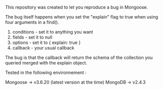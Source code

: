 This repository was created to let you reproduce a bug in Mongoose.

The bug itself happens when you set the "explain" flag to true when using four 
arguments in a find().

1) conditions	-	set it to anything you want
2) fields		-	set it to null
3) options		-	set it to { explain: true }
4) callback		-	your usual callback

The bug is that the callback will return the schema of the collection you 
queried merged with the explain object.

Tested in the following environnement :

Mongoose	->	v3.6.20 (latest version at the time)
MongoDB		-> 	v2.4.3
